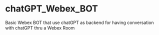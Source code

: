 # chatGPT_Webex_BOT
Basic Webex BOT that use chatGPT as backend for having conversation with chatGPT thru a Webex Room
